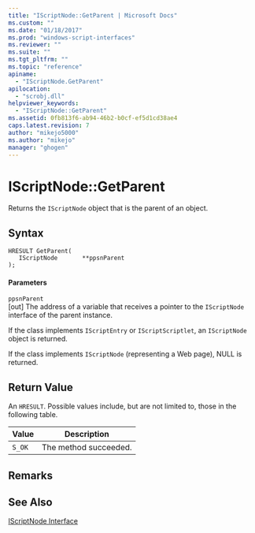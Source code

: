 ```yaml
---
title: "IScriptNode::GetParent | Microsoft Docs"
ms.custom: ""
ms.date: "01/18/2017"
ms.prod: "windows-script-interfaces"
ms.reviewer: ""
ms.suite: ""
ms.tgt_pltfrm: ""
ms.topic: "reference"
apiname: 
  - "IScriptNode.GetParent"
apilocation: 
  - "scrobj.dll"
helpviewer_keywords: 
  - "IScriptNode::GetParent"
ms.assetid: 0fb813f6-ab94-46b2-b0cf-ef5d1cd38ae4
caps.latest.revision: 7
author: "mikejo5000"
ms.author: "mikejo"
manager: "ghogen"
---
```

# IScriptNode::GetParent
Returns the `IScriptNode` object that is the parent of an object.  
  
## Syntax  
  
```  
HRESULT GetParent(  
   IScriptNode       **ppsnParent  
);  
```  
  
#### Parameters  
 `ppsnParent`  
 [out] The address of a variable that receives a pointer to the `IScriptNode` interface of the parent instance.  
  
 If the class implements `IScriptEntry` or `IScriptScriptlet`, an `IScriptNode` object is returned.  
  
 If the class implements `IScriptNode` (representing a Web page), NULL is returned.  
  
## Return Value  
 An `HRESULT`. Possible values include, but are not limited to, those in the following table.  
  
|Value|Description|  
|-----------|-----------------|  
|`S_OK`|The method succeeded.|  
  
## Remarks  
  
## See Also  
 [IScriptNode Interface](../../winscript/reference/iscriptnode-interface.md)